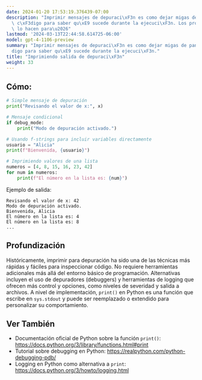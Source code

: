 ```yaml
---
date: 2024-01-20 17:53:19.376439-07:00
description: "Imprimir mensajes de depuraci\xF3n es como dejar migas de pan en tu\
  \ c\xF3digo para saber qu\xE9 sucede durante la ejecuci\xF3n. Los programadores\
  \ lo hacen para\u2026"
lastmod: '2024-03-13T22:44:58.614725-06:00'
model: gpt-4-1106-preview
summary: "Imprimir mensajes de depuraci\xF3n es como dejar migas de pan en tu c\xF3\
  digo para saber qu\xE9 sucede durante la ejecuci\xF3n."
title: "Imprimiendo salida de depuraci\xF3n"
weight: 33
---
```


## Cómo:
```Python
# Simple mensaje de depuración
print("Revisando el valor de x:", x)

# Mensaje condicional
if debug_mode:
    print("Modo de depuración activado.")

# Usando f-strings para incluir variables directamente
usuario = "Alicia"
print(f"Bienvenida, {usuario}")

# Imprimiendo valores de una lista
numeros = [4, 8, 15, 16, 23, 42]
for num in numeros:
    print(f"El número en la lista es: {num}")
```

Ejemplo de salida:

```
Revisando el valor de x: 42
Modo de depuración activado.
Bienvenida, Alicia
El número en la lista es: 4
El número en la lista es: 8
...
```

## Profundización
Históricamente, imprimir para depuración ha sido una de las técnicas más rápidas y fáciles para inspeccionar código. No requiere herramientas adicionales más allá del entorno básico de programación. Alternativas incluyen el uso de depuradores (debuggers) y herramientas de logging que ofrecen más control y opciones, como niveles de severidad y salida a archivos. A nivel de implementación, `print()` en Python es una función que escribe en `sys.stdout` y puede ser reemplazado o extendido para personalizar su comportamiento.

## Ver También
- Documentación oficial de Python sobre la función `print()`: https://docs.python.org/3/library/functions.html#print
- Tutorial sobre debugging en Python: https://realpython.com/python-debugging-pdb/
- Logging en Python como alternativa a `print`: https://docs.python.org/3/howto/logging.html
